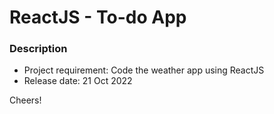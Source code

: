 # ReactJS - To-do App

### Description

- Project requirement: Code the weather app using ReactJS
- Release date: 21 Oct 2022

Cheers!
